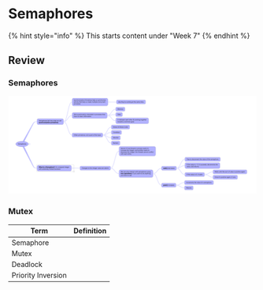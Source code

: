 # Semaphores

{% hint style="info" %}
This starts content under "Week 7"
{% endhint %}

## Review

### Semaphores

![](<../../../.gitbook/assets/image (370).png>)

### Mutex

| Term               | Definition |
| ------------------ | ---------- |
| Semaphore          |            |
| Mutex              |            |
| Deadlock           |            |
| Priority Inversion |            |
